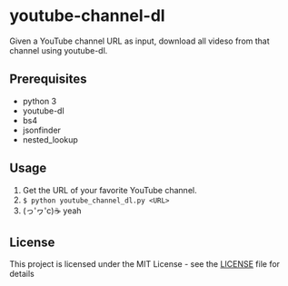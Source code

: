 # youtube-channel-dl
Given a YouTube channel URL as input, download all videso from that channel using youtube-dl.

## Prerequisites
- python 3
- youtube-dl
- bs4
- jsonfinder
- nested_lookup

## Usage
1. Get the URL of your favorite YouTube channel.
2. `$ python youtube_channel_dl.py <URL>`
3. (っ'ヮ'c)☕️ yeah

## License
This project is licensed under the MIT License - see the [LICENSE](LICENSE) file for details
